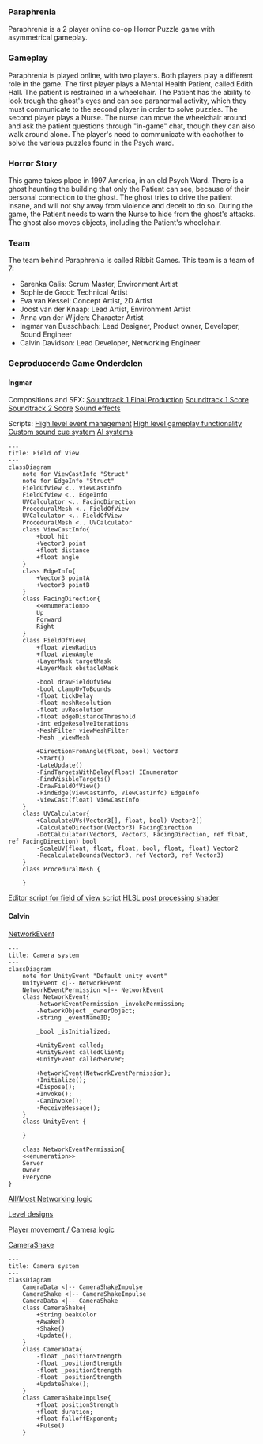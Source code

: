 ### Paraphrenia

Paraphrenia is a 2 player online co-op Horror Puzzle game with asymmetrical gameplay.

### Gameplay

Paraphrenia is played online, with two players. Both players play a different role in the game. The first player plays a Mental Health Patient, called Edith Hall. The patient is restrained in a wheelchair. The Patient has the ability to look trough the ghost's eyes and can see paranormal activity, which they must communicate to the second player in order to solve puzzles. The second player plays a Nurse. The nurse can move the wheelchair around and ask the patient questions through "in-game" chat, though they can also walk around alone. The player's need to communicate with eachother to solve the various puzzles found in the Psych ward.

### Horror Story

This game takes place in 1997 America, in an old Psych Ward. There is a ghost haunting the building that only the Patient can see, because of their personal connection to the ghost. The ghost tries to drive the patient insane, and will not shy away from violence and deceit to do so. During the game, the Patient needs to warn the Nurse to hide from the ghost's attacks. The ghost also moves objects, including the Patient's wheelchair.

### Team

The team behind Paraphrenia is called Ribbit Games. This team is a team of 7:

- Sarenka Calis:
Scrum Master, Environment Artist
- Sophie de Groot:
Technical Artist
- Eva van Kessel:
Concept Artist, 2D Artist
- Joost van der Knaap:
Lead Artist, Environment Artist
- Anna van der Wijden:
Character Artist
- Ingmar van Busschbach:
Lead Designer, Product owner, Developer, Sound Engineer
- Calvin Davidson:
Lead Developer, Networking Engineer


### Geproduceerde Game Onderdelen

#### Ingmar

Compositions and SFX:
[Soundtrack 1 Final Production](https://soundcloud.com/catequil/paraphrenia-soundtrack)
[Soundtrack 1 Score](https://musescore.com/user/3171721/scores/10967167)
[Soundtrack 2 Score](https://musescore.com/user/3171721/scores/10967170)
[Sound effects](https://github.com/Calvin-Davidson/Paraphrenia/tree/develop/Paraphrenia/Assets/Sound)

Scripts:
[High level event management](https://github.com/Calvin-Davidson/Paraphrenia/tree/develop/Paraphrenia/Assets/Scripts/Runtime/LevelEvents)
[High level gameplay functionality](https://github.com/Calvin-Davidson/Paraphrenia/tree/develop/Paraphrenia/Assets/Scripts/Runtime/GameplayScripts)
[Custom sound cue system](https://github.com/Calvin-Davidson/Paraphrenia/tree/develop/Paraphrenia/Assets/Scripts/Runtime/Sound)
[AI systems](https://github.com/Calvin-Davidson/Paraphrenia/tree/develop/Paraphrenia/Assets/Scripts/Runtime/AI)

```mermaid
---
title: Field of View
---
classDiagram
    note for ViewCastInfo "Struct"
    note for EdgeInfo "Struct"
    FieldOfView <.. ViewCastInfo
    FieldOfView <.. EdgeInfo
    UVCalculator <.. FacingDirection
    ProceduralMesh <.. FieldOfView
    UVCalculator <.. FieldOfView
    ProceduralMesh <.. UVCalculator
    class ViewCastInfo{
        +bool hit
		+Vector3 point
		+float distance
		+float angle
    }
    class EdgeInfo{
        +Vector3 pointA
		+Vector3 pointB
    }
    class FacingDirection{
        <<enumeration>>
        Up
        Forward
        Right
    }
    class FieldOfView{
        +float viewRadius
        +float viewAngle
        +LayerMask targetMask
        +LayerMask obstacleMask

        -bool drawFieldOfView
        -bool clampUvToBounds
        -float tickDelay
        -float meshResolution
        -float uvResolution
        -float edgeDistanceThreshold
        -int edgeResolveIterations
        -MeshFilter viewMeshFilter
        -Mesh _viewMesh

        +DirectionFromAngle(float, bool) Vector3
        -Start()
        -LateUpdate()
        -FindTargetsWithDelay(float) IEnumerator
        -FindVisibleTargets()
        -DrawFieldOfView()
        -FindEdge(ViewCastInfo, ViewCastInfo) EdgeInfo
        -ViewCast(float) ViewCastInfo
    }
    class UVCalculator{
        +CalculateUVs(Vector3[], float, bool) Vector2[]
        -CalculateDirection(Vector3) FacingDirection
        -DotCalculator(Vector3, Vector3, FacingDirection, ref float, ref FacingDirection) bool
        -ScaleUV(float, float, float, bool, float, float) Vector2
        -RecalculateBounds(Vector3, ref Vector3, ref Vector3)
    }
    class ProceduralMesh {

    }
```

[Editor script for field of view script](https://github.com/Calvin-Davidson/Paraphrenia/tree/develop/Paraphrenia/Assets/Scripts/Editor)
[HLSL post processing shader](https://github.com/Calvin-Davidson/Paraphrenia/tree/develop/Paraphrenia/Assets/Shaders/PostProcessing_Shaders)

#### Calvin

[NetworkEvent](https://github.com/Calvin-Davidson/Paraphrenia/tree/develop/Paraphrenia/Assets/Scripts/Runtime/Networking/NetworkEvent)
```mermaid
---
title: Camera system
---
classDiagram
    note for UnityEvent "Default unity event"
    UnityEvent <|-- NetworkEvent
    NetworkEventPermission <|-- NetworkEvent
    class NetworkEvent{
        -NetworkEventPermission _invokePermission;
        -NetworkObject _ownerObject;
        -string _eventNameID;

        _bool _isInitialized;

        +UnityEvent called;
        +UnityEvent calledClient;
        +UnityEvent calledServer;

        +NetworkEvent(NetworkEventPermission);
        +Initialize();
        +Dispose();
        +Invoke();
        -CanInvoke();
        -ReceiveMessage();
    }
    class UnityEvent {

    }

    class NetworkEventPermission{
    <<enumeration>>
    Server
    Owner
    Everyone
}
```
[All/Most Networking logic](https://github.com/Calvin-Davidson/Paraphrenia/tree/develop/Paraphrenia/Assets/Scripts/Runtime/Networking)

[Level designs](https://github.com/Calvin-Davidson/Paraphrenia/wiki/Functional-Design#level-design)

[Player movement / Camera logic](https://github.com/Calvin-Davidson/Paraphrenia/tree/develop/Paraphrenia/Assets/Scripts/Runtime/Player)

[CameraShake](https://github.com/Calvin-Davidson/Paraphrenia/tree/develop/Paraphrenia/Assets/Scripts/Runtime/CameraSystems)
```mermaid
---
title: Camera system
---
classDiagram
    CameraData <|-- CameraShakeImpulse
    CameraShake <|-- CameraShakeImpulse
    CameraData <|-- CameraShake
    class CameraShake{
        +String beakColor
        +Awake()
        +Shake()
        +Update();
    }
    class CameraData{
        -float _positionStrength
        -float _positionStrength
        -float _positionStrength
        -float _positionStrength
        +UpdateShake();
    }
    class CameraShakeImpulse{
        +float positionStrength
        +float duration;
        +float falloffExponent;
        +Pulse()
    }
```
